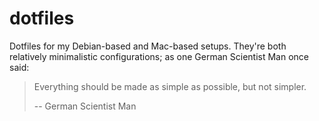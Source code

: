 # dotfiles

Dotfiles for my Debian-based and Mac-based setups.
They're both relatively minimalistic configurations; as one German Scientist Man once said:

> Everything should be made as simple as possible, but not simpler.
>
> -- German Scientist Man
